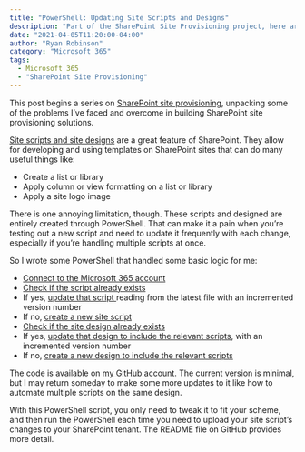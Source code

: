 ```yaml
---
title: "PowerShell: Updating Site Scripts and Designs"
description: "Part of the SharePoint Site Provisioning project, here are some scripts for updating site scripts and designs from PowerShell."
date: "2021-04-05T11:20:00-04:00"
author: "Ryan Robinson"
category: "Microsoft 365"
tags:
  - Microsoft 365
  - "SharePoint Site Provisioning"
---
```


This post begins a series on [SharePoint site provisioning](/tags/sharepoint-site-provisioning/), unpacking some of the problems I’ve faced and overcome in building SharePoint site provisioning solutions.

[Site scripts and site designs](https://docs.microsoft.com/en-us/sharepoint/dev/declarative-customization/site-design-overview) are a great feature of SharePoint. They allow for developing and using templates on SharePoint sites that can do many useful things like:

- Create a list or library
- Apply column or view formatting on a list or library
- Apply a site logo image

There is one annoying limitation, though. These scripts and designed are entirely created through PowerShell. That can make it a pain when you’re testing out a new script and need to update it frequently with each change, especially if you’re handling multiple scripts at once.

So I wrote some PowerShell that handled some basic logic for me:

- [Connect to the Microsoft 365 account](https://docs.microsoft.com/en-us/powershell/module/sharepoint-online/connect-sposervice?view=sharepoint-ps)
- [Check if the script already exists](https://docs.microsoft.com/en-us/powershell/module/sharepoint-online/get-spositescript?view=sharepoint-ps)
- If yes, [update that script ](https://docs.microsoft.com/en-us/powershell/module/sharepoint-online/set-spositescript?view=sharepoint-ps)reading from the latest file with an incremented version number
- If no, [create a new site script](https://docs.microsoft.com/en-us/powershell/module/sharepoint-online/add-spositescript?view=sharepoint-ps)
- [Check if the site design already exists](https://docs.microsoft.com/en-us/powershell/module/sharepoint-online/get-spositedesign?view=sharepoint-ps)
- If yes, [update that design to include the relevant scripts](https://docs.microsoft.com/en-us/powershell/module/sharepoint-online/set-spositedesign?view=sharepoint-ps), with an incremented version number
- If no, [create a new design to include the relevant scripts](https://docs.microsoft.com/en-us/powershell/module/sharepoint-online/add-spositedesign?view=sharepoint-ps)

The code is available on [my GitHub account](https://github.com/ryan-l-robinson/SharePoint-Site-Update). The current version is minimal, but I may return someday to make some more updates to it like how to automate multiple scripts on the same design.

With this PowerShell script, you only need to tweak it to fit your scheme, and then run the PowerShell each time you need to upload your site script’s changes to your SharePoint tenant. The README file on GitHub provides more detail.
